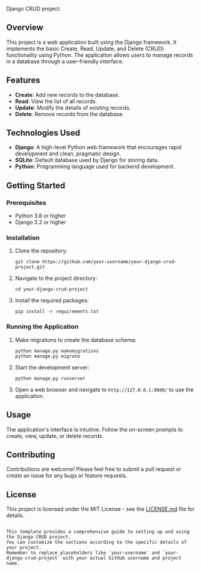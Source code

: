 Django CRUD project:


## Overview
This project is a web application built using the Django framework. 
It implements the basic Create, Read, Update, and Delete (CRUD) functionality using Python. 
The application allows users to manage records in a database through a user-friendly interface.

## Features
- **Create**: Add new records to the database.
- **Read**: View the list of all records.
- **Update**: Modify the details of existing records.
- **Delete**: Remove records from the database.

## Technologies Used
- **Django**: A high-level Python web framework that encourages rapid development and clean, pragmatic design.
- **SQLite**: Default database used by Django for storing data.
- **Python**: Programming language used for backend development.

## Getting Started

### Prerequisites
- Python 3.8 or higher
- Django 3.2 or higher

### Installation
1. Clone the repository:
   ```
   git clone https://github.com/your-username/your-django-crud-project.git
   ```
2. Navigate to the project directory:
   ```
   cd your-django-crud-project
   ```
3. Install the required packages:
   ```
   pip install -r requirements.txt
   ```

### Running the Application
1. Make migrations to create the database schema:
   ```
   python manage.py makemigrations
   python manage.py migrate
   ```
2. Start the development server:
   ```
   python manage.py runserver
   ```
3. Open a web browser and navigate to `http://127.0.0.1:8000/` to use the application.

## Usage
The application's interface is intuitive. Follow the on-screen prompts to create, view, update, or delete records.

## Contributing
Contributions are welcome! Please feel free to submit a pull request or create an issue for any bugs or feature requests.

## License
This project is licensed under the MIT License - see the [LICENSE.md](LICENSE.md) file for details.
```

This template provides a comprehensive guide to setting up and using the Django CRUD project.
You can customize the sections according to the specific details of your project.
Remember to replace placeholders like `your-username` and `your-django-crud-project` with your actual GitHub username and project name.
